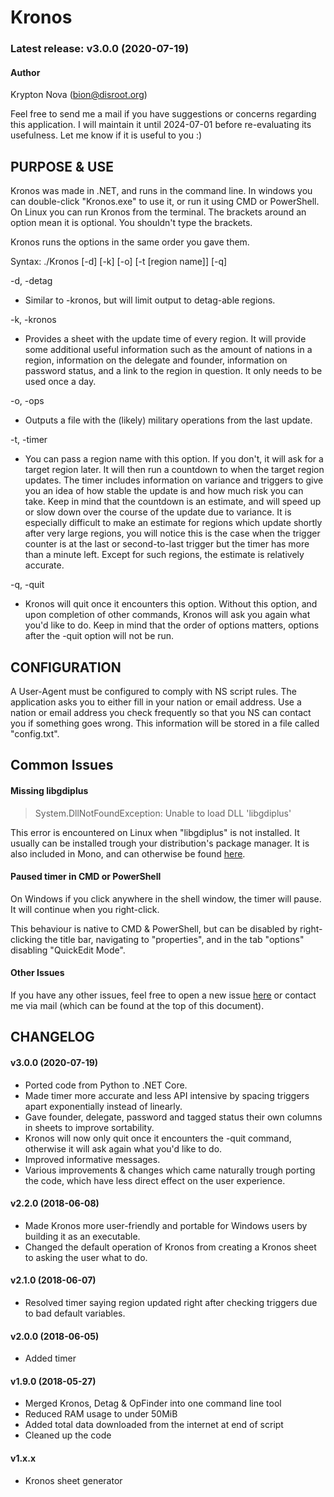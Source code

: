 # Kronos

### Latest release: v3.0.0 (2020-07-19)


#### Author
Krypton Nova (bion@disroot.org)</br>

Feel free to send me a mail if you have suggestions or concerns regarding this application. I will maintain it until 2024-07-01 before re-evaluating its usefulness. Let me know if it is useful to you :)


## PURPOSE & USE

Kronos was made in .NET, and runs in the command line. In windows you can double-click "Kronos.exe" to use it, or run it using CMD or PowerShell. On Linux you can run Kronos from the terminal. The brackets around an option mean it is optional. You shouldn't type the brackets.

Kronos runs the options in the same order you gave them.

Syntax:  ./Kronos [-d] [-k] [-o] [-t [region name]] [-q] </br>

-d, -detag  </br>
* Similar to -kronos, but will limit output to detag-able regions.

-k, -kronos  </br>
* Provides a sheet with the update time of every region. It will provide some additional useful information such as the amount of nations in a region, information on the delegate and founder, information on password status, and a link to the region in question. It only needs to be used once a day.

-o, -ops  </br>
* Outputs a file with the (likely) military operations from the last update.

-t, -timer  </br>
* You can pass a region name with this option. If you don't, it will ask for a target region later. It will then run a countdown to when the target region updates. The timer includes information on variance and triggers to give you an idea of how stable the update is and how much risk you can take. Keep in mind that the countdown is an estimate, and will speed up or slow down over the course of the update due to variance. It is especially difficult to make an estimate for regions which update shortly after very large regions, you will notice this is the case when the trigger counter is at the last or second-to-last trigger but the timer has more than a minute left. Except for such regions, the estimate is relatively accurate.

-q, -quit </br>
* Kronos will quit once it encounters this option. Without this option, and upon completion of other commands, Kronos will ask you again what you'd like to do. Keep in mind that the order of options matters, options after the -quit option will not be run.


## CONFIGURATION

A User-Agent must be configured to comply with NS script rules. The application asks you to either fill in your nation or email address. Use a nation or email address you check frequently so that you NS can contact you if something goes wrong. This information will be stored in a file called "config.txt".


## Common Issues

#### Missing libgdiplus

> System.DllNotFoundException: Unable to load DLL 'libgdiplus'

This error is encountered on Linux when "libgdiplus" is not installed. It usually can be installed trough your distribution's package manager. It is also included in Mono, and can otherwise be found [here](https://github.com/mono/libgdiplus).

#### Paused timer in CMD or PowerShell 

On Windows if you click anywhere in the shell window, the timer will pause. It will continue when you right-click. 

This behaviour is native to CMD & PowerShell, but can be disabled by right-clicking the title bar, navigating to "properties", and in the tab "options" disabling "QuickEdit Mode".

#### Other Issues

If you have any other issues, feel free to open a new issue [here](https://github.com/Krypton-Nova/Kronos/issues) or contact me via mail (which can be found at the top of this document).


## CHANGELOG

#### v3.0.0 (2020-07-19)

* Ported code from Python to .NET Core.
* Made timer more accurate and less API intensive by spacing triggers apart exponentially instead of linearly.
* Gave founder, delegate, password and tagged status their own columns in sheets to improve sortability.
* Kronos will now only quit once it encounters the -quit command, otherwise it will ask again what you'd like to do.
* Improved informative messages.
* Various improvements & changes which came naturally trough porting the code, which have less direct effect on the user experience.

#### v2.2.0 (2018-06-08)

* Made Kronos more user-friendly and portable for Windows users by building it as an executable.
* Changed the default operation of Kronos from creating a Kronos sheet to asking the user what to do.

#### v2.1.0 (2018-06-07)

* Resolved timer saying region updated right after checking triggers due to bad default variables.

#### v2.0.0 (2018-06-05)

* Added timer

#### v1.9.0 (2018-05-27)

* Merged Kronos, Detag & OpFinder into one command line tool
* Reduced RAM usage to under 50MiB
* Added total data downloaded from the internet at end of script
* Cleaned up the code

#### v1.x.x

* Kronos sheet generator

